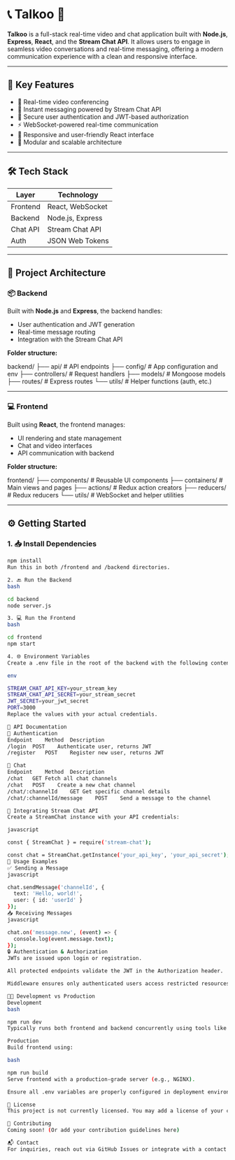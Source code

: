 # 📞 Talkoo 🎥

**Talkoo** is a full-stack real-time video and chat application built with **Node.js**, **Express**, **React**, and the **Stream Chat API**. It allows users to engage in seamless video conversations and real-time messaging, offering a modern communication experience with a clean and responsive interface.

---

## 🚀 Key Features

- 🔁 Real-time video conferencing
- 💬 Instant messaging powered by Stream Chat API
- 🔐 Secure user authentication and JWT-based authorization
- ⚡ WebSocket-powered real-time communication
- 📱 Responsive and user-friendly React interface
- 🧩 Modular and scalable architecture

---

## 🛠️ Tech Stack

| Layer     | Technology       |
|-----------|------------------|
| Frontend  | React, WebSocket |
| Backend   | Node.js, Express |
| Chat API  | Stream Chat API  |
| Auth      | JSON Web Tokens  |

---

## 🧱 Project Architecture

### 📦 Backend

Built with **Node.js** and **Express**, the backend handles:

- User authentication and JWT generation
- Real-time message routing
- Integration with the Stream Chat API

**Folder structure:**

backend/
├── api/ # API endpoints
├── config/ # App configuration and env
├── controllers/ # Request handlers
├── models/ # Mongoose models
├── routes/ # Express routes
└── utils/ # Helper functions (auth, etc.)


---

### 💻 Frontend

Built using **React**, the frontend manages:

- UI rendering and state management
- Chat and video interfaces
- API communication with backend

**Folder structure:**

frontend/
├── components/ # Reusable UI components
├── containers/ # Main views and pages
├── actions/ # Redux action creators
├── reducers/ # Redux reducers
└── utils/ # WebSocket and helper utilities

---

## ⚙️ Getting Started

### 1. 📥 Install Dependencies

```bash
npm install
Run this in both /frontend and /backend directories.

2. 🔙 Run the Backend
bash

cd backend
node server.js

3. 💻 Run the Frontend
bash

cd frontend
npm start

4. 🌐 Environment Variables
Create a .env file in the root of the backend with the following content:

env

STREAM_CHAT_API_KEY=your_stream_key
STREAM_CHAT_API_SECRET=your_stream_secret
JWT_SECRET=your_jwt_secret
PORT=3000
Replace the values with your actual credentials.

📡 API Documentation
🔐 Authentication
Endpoint	Method	Description
/login	POST	Authenticate user, returns JWT
/register	POST	Register new user, returns JWT

💬 Chat
Endpoint	Method	Description
/chat	GET	Fetch all chat channels
/chat	POST	Create a new chat channel
/chat/:channelId	GET	Get specific channel details
/chat/:channelId/message	POST	Send a message to the channel

🔌 Integrating Stream Chat API
Create a StreamChat instance with your API credentials:

javascript

const { StreamChat } = require('stream-chat');

const chat = StreamChat.getInstance('your_api_key', 'your_api_secret');
🧪 Usage Examples
✅ Sending a Message
javascript

chat.sendMessage('channelId', {
  text: 'Hello, world!',
  user: { id: 'userId' }
});
📥 Receiving Messages
javascript

chat.on('message.new', (event) => {
  console.log(event.message.text);
});
🔒 Authentication & Authorization
JWTs are issued upon login or registration.

All protected endpoints validate the JWT in the Authorization header.

Middleware ensures only authenticated users access restricted resources.

🧑‍💻 Development vs Production
Development
bash

npm run dev
Typically runs both frontend and backend concurrently using tools like concurrently.

Production
Build frontend using:

bash

npm run build
Serve frontend with a production-grade server (e.g., NGINX).

Ensure all .env variables are properly configured in deployment environment.

📄 License
This project is not currently licensed. You may add a license of your choice (e.g., MIT, Apache 2.0) depending on your distribution preferences.

🙌 Contributing
Coming soon! (Or add your contribution guidelines here)

📬 Contact
For inquiries, reach out via GitHub Issues or integrate with a contact form if deployed.

